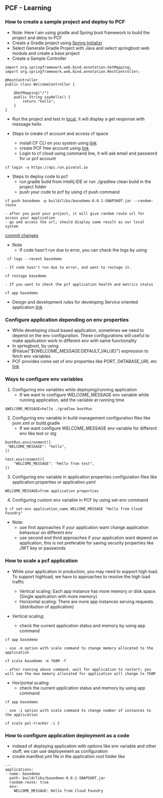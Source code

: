 ## PCF - Learning ##

### How to create a sample project and deploy to PCF ###
- Note: Here I am using gradle and Spring boot framework to build the project and deloy to PCF
- Create a Gradle project using [Spring Initializr](https://start.spring.io/)
- Select Generate Gradle Project with Java and select springboot web module and create a base project
- Create a Sample Controller
```
import org.springframework.web.bind.annotation.GetMapping;
import org.springframework.web.bind.annotation.RestController;

@RestController
public class WelcomeController {

    @GetMapping("/")
    public String sayHello() {
        return "hello";
    }
}
```
- Run the project and test in [local](http://localhost:8080/), it will display a get response with message hello

- Steps to create cf account and access cf space
	- install CF CLI on you system using [link](https://docs.cloudfoundry.org/cf-cli/install-go-cli.html)
	- create PCF free account using [link](https://account.run.pivotal.io/z/uaa/sign-up)
	- Login to cf cloud using command line, it will ask email and password for ur pcf account
```
cf login -a https://api.run.pivotal.io
```
- Steps to deploy code to pcf
	- run gradle build from intellij IDE or run ./gradlew clean build in the project folder
	- push your code to pcf by using cf push command
```
cf push basedemo -p build/libs/basedemo-0.0.1-SNAPSHOT.jar --random-route
```
	- after you push your project, it will give random route url for access your application
	- go and access the url; should display same result as our local system
 [commit changes](https://github.com/dvinay/PCF-learning/commit/e150764c52dcb19775055d0104ae8906bef76435)

- Note
 	- If code hasn't run due to error, you can check the logs by using 
```
 cf logs --recent basedemo
```
	- If code hasn't run due to error, and want to restage it.
```
cf restage basedemo
```	
	- If you want to check the pcf application health and metrics status
```
cf app basedemo
```	

- Design and development rules for developing Service oriented application [link](https://12factor.net/)

### Configure application depending on env properties ###
- While developing cloud based application, sometimes we need to depend on the env configuration. These configurations will useful to make application work in different env with same functionality
- In springboot, by using @Value("${WELCOME_MESSAGE:DEFAULT_VALUE}") expression to fetch env variables
- PCF provides come set of env properties like PORT, DATABASE_URL etc [link](http://docs.run.pivotal.io/devguide/deploy-apps/environment-variable.html)

### Ways to configure env variables ###
1. Configuring env variables while deploying/running application
	- If we want to configure WELCOME_MESSAGE env variable while running application, add the variable at running time
``` 
$WELCOME_MESSAGE=hello ./gradlew bootRun 
```

2. Configuring env variable in build management configuration files like pom.xml or build.gradle
	- If we want configure WELCOME_MESSAGE env variable for different env like test or stg
```
bootRun.environment([
 "WELCOME_MESSAGE": "hello",
])

test.environment([
    "WELCOME_MESSAGE": "Hello from test",
])
```

3. Configuring env variable in application properties configuration files like application.properties or application.yaml
```
WELCOME_MESSAGE=from application properties
```

4. Configuring custom env variable in PCF by using set-env command
```
$ cf set-env application_name WELCOME_MESSAGE "Hello from Cloud Foundry"
```

- Note:
	- use first approaches if your application want change application behaviour on different env
	- use second and third approaches if your application want depend on application, this is not preferable for saving security properties like JWT key or passwords

### How to scale a pcf application ###
- While your application in production, you may need to support high load. To support highload; we have to approaches to resolve the high load traffic
	- Vertical scaling: Each app instance has more memory or disk space. (Single application with more memory)
	- Horizontal scaling: There are more app instances serving requests. (distribution of application)

- Vertical scaling:
	- check the current application status and memory by using app command
```
cf app basedemo
```
	- use -m option with scale command to change memory allocated to the application
```
cf scale basedemo -m 768M -f
```
	- after running above command, wait for application to restart; you will see the max memory allocated for application will change to 768M

- Horizontal scaling:
	- check the current application status and memory by using app command
```
cf app basedemo
```
	- use -i option with scale command to change number of instances to the application
```
cf scale pal-tracker -i 2
```

### How to configure application deployment as a code ###
- instead of deploying application with options like env variable and other stuff, we can use deployement as configuration
- create manifest.yml file in the application root folder like
```
---
applications:
- name: basedemo
  path: build/libs/basedemo-0.0.1-SNAPSHOT.jar
  random-route: true
  env:
    WELCOME_MESSAGE: Hello from Cloud Foundry
```









